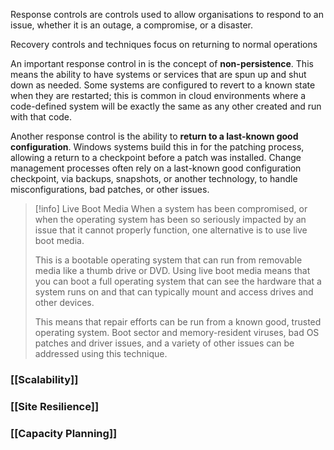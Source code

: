 
Response controls are controls used to allow organisations to respond to an issue, whether it is an outage, a compromise, or a disaster. 

Recovery controls and techniques focus on returning to normal operations

An important response control in is the concept of **non-persistence**. This means the ability to have systems or services that are spun up and shut down as needed. Some systems are configured to revert to a known state when they are restarted; this is common in cloud environments where a code-defined system will be exactly the same as any other created and run with that code.

Another response control is the ability to **return to a last-known good configuration**. Windows systems build this in for the patching process, allowing a return to a checkpoint before a patch was installed. Change management processes often rely on a last-known good configuration checkpoint, via backups, snapshots, or another technology, to handle misconfigurations, bad patches, or other issues.

> [!info] Live Boot Media
> When a system has been compromised, or when the operating system has been so seriously impacted by an issue that it cannot properly function, one alternative is to use live boot media.
> 
> This is a bootable operating system that can run from removable media like a thumb drive or DVD. Using live boot media means that you can boot a full operating system that can see the hardware that a system runs on and that can typically mount and access drives and other devices.
> 
> This means that repair efforts can be run from a known good, trusted operating system. Boot sector and memory-resident viruses, bad OS patches and driver issues, and a variety of other issues can be addressed using this technique.

### [[Scalability]]

### [[Site Resilience]]

### [[Capacity Planning]]

